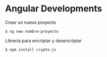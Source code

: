 # Angular Developments

Crear un nuevo proyecto

	$ ng new nombre-proyecto

Libreria para encriptar y desencriptar

	$ npm install crypto-js
